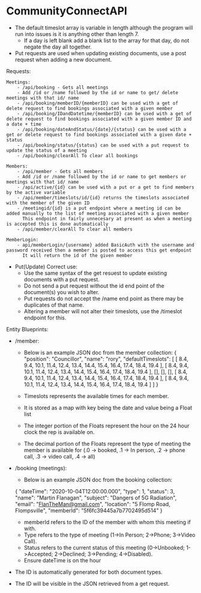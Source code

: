 # CommunityConnectAPI
- The default timeslot array is variable in length although the program will run into issues is it is anything other than length 7.
	- If a day is left blank add a blank list to the array for that day, do not negate the day all together.
- Put requests are used when updating existing documents, use a post request when adding a new document.

Requests:

	Meetings:
		- /api/booking - Gets all meetings
		- Add /id or /name followed by the id or name to get/ delete meetings with that id/ name
		- /api/booking/memberID/{memberID} can be used with a get of delete request to find bookings associated with a given member
		- /api/booking/IDandDatetime/{memberID} can be used with a get of delete request to find bookings associated with a given member ID and a date + time
		- /api/booking/dateAndStatus/{date}/{status} can be used with a get or delete request to find bookings associated with a given date + status
		- /api/booking/status/{status} can be used with a put request to update the status of a meeting
		- /api/booking/clearAll To clear all bookings

	Members:
		- /api/member - Gets all members
		- Add /id or /name followed by the id or name to get members or meetings with that id/ name
		- /api/active/{id} can be used with a put or a get to find members by the active variable
		- /api/member/timeslots/id/{id} returns the timeslots associated with the member of the given ID
		- /meetingid/{id} is a put endpoint where a meeting id can be added manually to the list of meeting associated with a given member
		  This endpoint in fairly unnecesary at present as when a meeting is accepted this is done automatically
		- /api/member/clearAll To clear all members

	MemberLogin:
		- api/memberLogin/{username} added BasicAuth with the username and password received then a member is posted to access this get endpoint
		  It will return the id of the given member

- Put(Update) Correct use:
	- Use the same syntax of the get resuest to update existing documents with a put request.
	- Do not send a put request without the id end point of the document(s) you wish to alter.
	- Put requests do not accept the /name end point as there may be duplicates of that name.
	- Altering a member will not alter their timeslots, use the /timeslot endpoint for this.


Entity Blueprints:

- /member:
	- Below is an example JSON doc from the member collection:
{
    "position": "Councillor",
    "name": "rory",
    "defaultTimeslots": [
    [
        8.4,
        9.4,
        10.1,
        11.4,
        12.4,
        13.4,
        14.4,
        15.4,
        16.4,
        17.4,
        18.4,
        19.4
    ],
    [
        8.4,
        9.4,
        10.1,
        11.4,
        12.4,
        13.4,
        14.4,
        15.4,
        16.4,
        17.4,
        18.4,
        19.4
    ],
    [],
    [],
    [],
    [
        8.4,
        9.4,
        10.1,
        11.4,
        12.4,
        13.4,
        14.4,
        15.4,
        16.4,
        17.4,
        18.4,
        19.4
    ],
    [
        8.4,
        9.4,
        10.1,
        11.4,
        12.4,
        13.4,
        14.4,
        15.4,
        16.4,
        17.4,
        18.4,
        19.4
    ]
]
}

	- Timeslots represents the available times for each member.
	- It is stored as a map with key being the date and value being a Float list
	- The integer portion of the Floats represent the hour on the 24 hour clock the rep is available on.
	- The decimal portion of the Floats represent the type of meeting the member is available for
		(.0 -> booked, .1 -> In person, .2 -> phone call, .3 -> video call, .4 -> all)

- /booking (meetings):
	- Below is an example JSON doc from the booking collection:

	{
    		 "dateTime": "2020-10-04T12:00:00.000",
  		 "type": 1,
   		 "status": 3,
   		 "name": "Martin Flanagan",
  		 "subject": "Dangers of 5G Radiation",
   		 "email": "FlanTheMan@gmail.com",
   		 "location": "5 Flomp Road, Flompsville",
   		 "memberId": "5f6fc39445a7b7702495d514"
	}

	- memberId refers to the ID of the member with whom this meeting if with.
	- Type refers to the type of meeting (1->In Person; 2->Phone; 3->Video Call).
	- Status refers to the current status of this meeting (0->Unbooked; 1->Accepted; 2->Declined; 3->Pending; 4->Disabled).
	- Ensure dateTime is on the hour

- The ID is automatically generated for both document types.
- The ID will be visible in the JSON retrieved from a get request.
